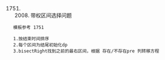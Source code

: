 1751. 2008. 带权区间选择问题

`模板参考 1751`

```
1.按结束时间排序
2.每个区间为结尾初始化dp
3.bisectRight找到之前的最右区间，根据 存在/不存在pre 列转移方程

```
